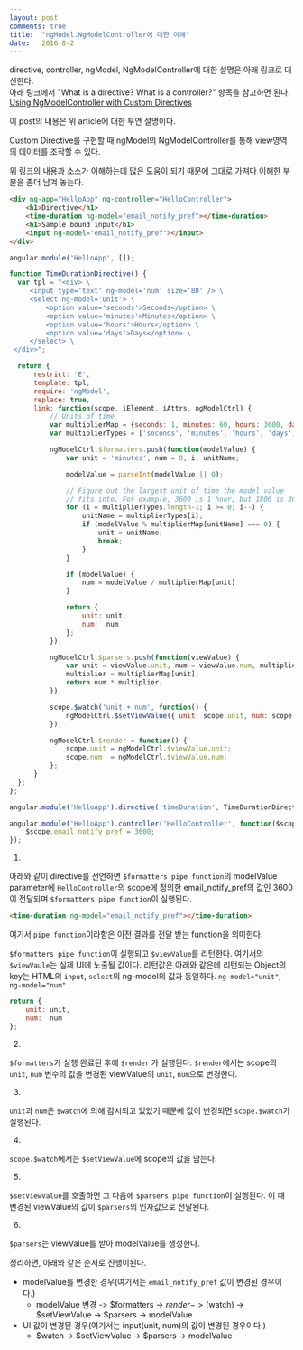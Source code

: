 ```yaml
---
layout: post
comments: true
title:  "ngModel.NgModelController에 대한 이해"
date:   2016-8-2
---
```


directive, controller, ngModel, NgModelController에 대한 설명은 아래 링크로 대신한다.<br>
아래 링크에서 "What is a directive? What is a controller?" 항목을 참고하면 된다.<br>
[Using NgModelController with Custom Directives](https://www.nadeau.tv/using-ngmodelcontroller-with-custom-directives/)

이 post의 내용은 위 article에 대한 부연 설명이다.

Custom Directive를 구현할 때 ngModel의 NgModelController를 통해 view영역의 데이터를 조작할 수 있다.

위 링크의 내용과 소스가 이해하는데 많은 도움이 되기 때문에 그대로 가져다 이해한 부분을 좀더 남겨 놓는다.


```html
<div ng-app="HelloApp" ng-controller="HelloController">
    <h1>Directive</h1>
    <time-duration ng-model="email_notify_pref"></time-duration>
    <h1>Sample bound input</h1>
    <input ng-model="email_notify_pref"></input>
</div>
```

```javascript
angular.module('HelloApp', []);

function TimeDurationDirective() {
  var tpl = "<div> \
     <input type='text' ng-model='num' size='80' /> \
     <select ng-model='unit'> \
         <option value='seconds'>Seconds</option> \
         <option value='minutes'>Minutes</option> \
         <option value='hours'>Hours</option> \
         <option value='days'>Days</option> \
     </select> \
 </div>";

  return {
      restrict: 'E',
      template: tpl,
      require: 'ngModel',
      replace: true,
      link: function(scope, iElement, iAttrs, ngModelCtrl) {
          // Units of time
          var multiplierMap = {seconds: 1, minutes: 60, hours: 3600, days: 86400};
          var multiplierTypes = ['seconds', 'minutes', 'hours', 'days']

          ngModelCtrl.$formatters.push(function(modelValue) {
              var unit = 'minutes', num = 0, i, unitName;

              modelValue = parseInt(modelValue || 0);

              // Figure out the largest unit of time the model value
              // fits into. For example, 3600 is 1 hour, but 1800 is 30 minutes.
              for (i = multiplierTypes.length-1; i >= 0; i--) {
                  unitName = multiplierTypes[i];
                  if (modelValue % multiplierMap[unitName] === 0) {
                      unit = unitName;
                      break;
                  }
              }

              if (modelValue) {
                  num = modelValue / multiplierMap[unit]
              }

              return {
                  unit: unit,
                  num:  num
              };
          });

          ngModelCtrl.$parsers.push(function(viewValue) {
              var unit = viewValue.unit, num = viewValue.num, multiplier;
              multiplier = multiplierMap[unit];
              return num * multiplier;
          });

          scope.$watch('unit + num', function() {
              ngModelCtrl.$setViewValue({ unit: scope.unit, num: scope.num });
          });

          ngModelCtrl.$render = function() {
              scope.unit = ngModelCtrl.$viewValue.unit;
              scope.num  = ngModelCtrl.$viewValue.num;
          };
      }
  };
};

angular.module('HelloApp').directive('timeDuration', TimeDurationDirective);

angular.module('HelloApp').controller('HelloController', function($scope) {
	$scope.email_notify_pref = 3600;
});
```
1.
아래와 같이 directive를 선언하면 `$formatters pipe function`의 modelValue parameter에 `HelloController`의 scope에 정의한 email_notify_pref의 값인 3600이 전달되며 `$formatters pipe function`이 실행된다.

```html
<time-duration ng-model="email_notify_pref"></time-duration>
```

여기서 `pipe function`이라함은 이전 결과를 전달 받는 function을 의미한다.

`$formatters pipe function`이 실행되고 `$viewValue`를 리턴한다. 여기서의 `$viewVaule`는 실제 UI에 노출될 값이다.
리턴값은 아래와 같은데 리턴되는 Object의 key는 HTML의 `input`, `select`의 ng-model의 값과 동일하다. `ng-model="unit"`, `ng-model="num"`

```javascript
return {
	unit: unit,
	num:  num
};
```
2.
`$formatters`가 실행 완료된 후에 `$render` 가 실행된다. `$render`에서는 scope의 `unit`, `num` 변수의 값을 변경된 viewValue의 `unit`, `num`으로 변경한다.

3.
`unit`과 `num`은 `$watch`에 의해 감시되고 있었기 때문에 값이 변경되면 `scope.$watch`가 실행된다.

4.
`scope.$watch`에서는 `$setViewValue`에 scope의 값을 담는다.

5.
`$setViewValue`를 호출하면 그 다음에 `$parsers pipe function`이 실행된다.
이 때 변경된 viewValue의 값이 `$parsers`의 인자값으로 전달된다.

6.
`$parsers`는 viewValue를 받아 modelValue를 생성한다.

정리하면, 아래와 같은 순서로 진행이된다.

* modelValue를 변경한 경우(여기서는 `email_notify_pref` 값이 변경된 경우이다.)
  * modelValue 변경 -> $formatters -> $render -> ($watch) -> $setViewValue -> $parsers -> modelValue
* UI 값이 변경된 경우(여기서는 input(unit, num)의 값이 변경된 경우이다.)
  * $watch -> $setViewValue -> $parsers -> modelValue


